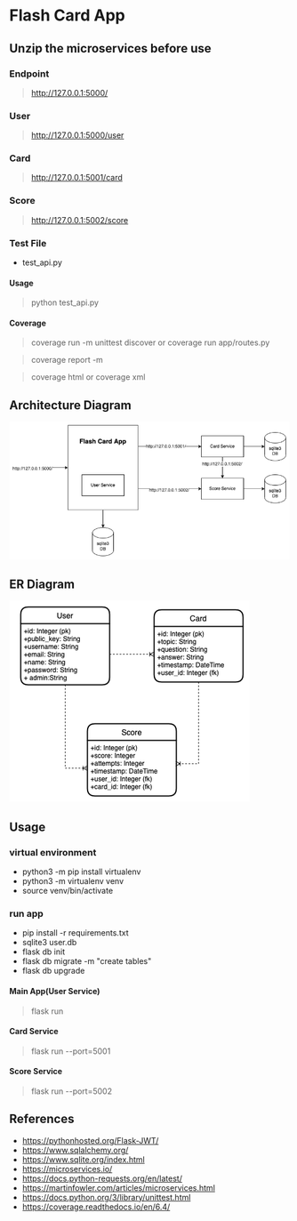 # Flash Card App

## Unzip the microservices before use

### Endpoint
> http://127.0.0.1:5000/

### User
> http://127.0.0.1:5000/user

### Card
> http://127.0.0.1:5001/card

### Score
> http://127.0.0.1:5002/score

### Test File
* test_api.py

#### Usage

> python test_api.py

#### Coverage

> coverage run -m unittest discover or coverage run app/routes.py

> coverage report -m 

> coverage html or coverage xml

## Architecture Diagram

![architecture](architecture.png)

## ER Diagram

![er-diagram](er-diagram.png)

## Usage

### virtual environment

* python3 -m pip install virtualenv 
* python3 -m virtualenv venv   
* source venv/bin/activate

### run app

* pip install -r requirements.txt
* sqlite3 user.db
* flask db init
* flask db migrate -m "create tables"
* flask db upgrade
#### Main App(User Service)
> flask run
#### Card Service
> flask run --port=5001 
#### Score Service
> flask run --port=5002

## References

* https://pythonhosted.org/Flask-JWT/
* https://www.sqlalchemy.org/
* https://www.sqlite.org/index.html
* https://microservices.io/
* https://docs.python-requests.org/en/latest/
* https://martinfowler.com/articles/microservices.html
* https://docs.python.org/3/library/unittest.html
* https://coverage.readthedocs.io/en/6.4/
